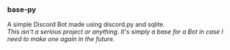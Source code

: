 ### base-py
A simple Discord Bot made using discord.py and sqlite.  
*This isn't a serious project or anything. It's simply a base for a Bot in case I need to make one again in the future.*